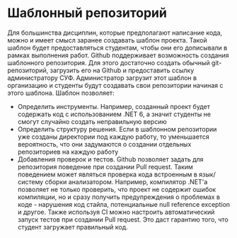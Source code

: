 # Шаблонный репозиторий

Для большинства дисциплин, которые предполагают написание кода, можно и имеет смысл заранее создавать шаблон проекта. Такой шаблон будет предоставляться студентам, чтобы они его дописывали в рамках выполнения работ. Github поддерживает возможность создания шаблонного репозитория. Для этого достаточно создать обычный git-репозиторий, загрузить его на Github и предоставить ссылку администратору СУФ. Администратор загрузит этот шаблон в организацию и студенты будут создавать свои репозитории начиная с этого шаблона. Шаблон позволяет:

- Определить инструменты. Например, созданный проект будет содержать код с использованием .NET 6, а значит студенты не смогут случайно создать неправильную версию
- Определить структуру решения. Если в шаблонном репозитории уже созданы директории под каждую работу, то уменьшается вероятность, что они задумаются о создании отдельных репозиториев на каждую работу
- Добавления проверок и тестов. Github позволяет задать для репозитория поведение при создании Pull request. Таким поведением может являться проверка кода встроенным в язык/систему сборки анализатором. Например, компилятор .NET'а позволяет не только проверить, что проект не содержит ошибок компиляции, но и сразу получить предупреждения о проблемах в коде - нарушения код стайла, потенциальные null reference exception и другое. Также используя CI можно настроить автоматический запуск тестов при создании Pull request. Это даст гарантию того, что студент загружает правильный код.
